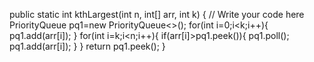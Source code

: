 public static int kthLargest(int n, int[] arr, int k) {
		// Write your code here
		PriorityQueue<Integer> pq1=new PriorityQueue<>();
		for(int i=0;i<k;i++){
			pq1.add(arr[i]);
		}
		for(int i=k;i<n;i++){
			if(arr[i]>pq1.peek()){
				pq1.poll();
				pq1.add(arr[i]);
			}
		}
		return pq1.peek();
	}
